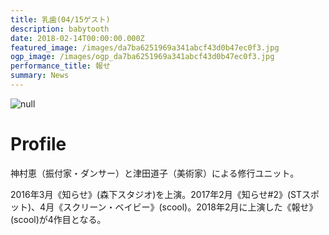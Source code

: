 ```yaml
---
title: 乳歯(04/15ゲスト)
description: babytooth
date: 2018-02-14T00:00:00.000Z
featured_image: /images/da7ba6251969a341abcf43d0b47ec0f3.jpg
ogp_image: /images/ogp_da7ba6251969a341abcf43d0b47ec0f3.jpg
performance_title: 報せ
summary: News
---
```

![null](/images/da7ba6251969a341abcf43d0b47ec0f3.jpg)

# Profile



神村恵（振付家・ダンサー）と津田道子（美術家）による修行ユニット。

2016年3月《知らせ》(森下スタジオ)を上演。2017年2月《知らせ#2》(STスポット)、4月《スクリーン・ベイビー》(scool)。2018年2月に上演した《報せ》(scool)が4作目となる。
